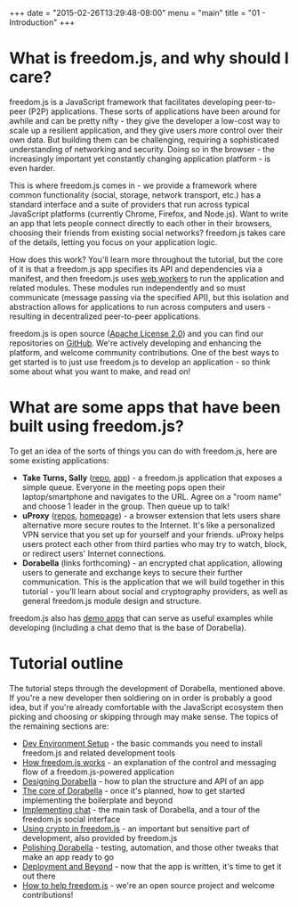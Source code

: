 +++
date = "2015-02-26T13:29:48-08:00"
menu = "main"
title = "01 - Introduction"
+++

# What is freedom.js, and why should I care?
freedom.js is a JavaScript framework that facilitates developing
peer-to-peer (P2P) applications. These sorts of applications have
been around for awhile and can be pretty nifty - they give the
developer a low-cost way to scale up a resilient application, and
they give users more control over their own data. But building them
can be challenging, requiring a sophisticated understanding of
networking and security. Doing so in the browser - the increasingly
important yet constantly changing application platform - is even harder.

This is where freedom.js comes in - we provide a framework where
common functionality (social, storage, network transport, etc.) has a
standard interface and a suite of providers that run across typical
JavaScript platforms (currently Chrome, Firefox, and Node.js). Want to
write an app that lets people connect directly to each other in their
browsers, choosing their friends from existing social networks?
freedom.js takes care of the details, letting you focus on your
application logic.

How does this work? You'll learn more throughout the tutorial, but the
core of it is that a freedom.js app specifies its API and dependencies
via a manifest, and then freedom.js uses
[web workers](https://en.wikipedia.org/wiki/Web_worker) to run the
application and related modules. These modules run independently and
so must communicate (message passing via the specified API), but this
isolation and abstraction allows for applications to run across
computers and users - resulting in decentralized peer-to-peer applications.

freedom.js is open source
([Apache License 2.0](http://opensource.org/licenses/Apache-2.0))
and you can find our repositories on
[GitHub](https://github.com/freedomjs). We're actively developing and
enhancing the platform, and welcome community contributions. One of
the best ways to get started is to just use freedom.js to develop an
application - so think some about what you want to make, and read on!

# What are some apps that have been built using freedom.js?
To get an idea of the sorts of things you can do with freedom.js, here
are some existing applications:

- **Take Turns, Sally**
([repo](https://github.com/ryscheng/taketurns),
[app](http://taketurns.sally.wtf/)) - a freedom.js application that
exposes a simple queue. Everyone in the meeting pops open their
laptop/smartphone and navigates to the URL. Agree on a "room name" and
choose 1 leader in the group. Then queue up to talk!
- **uProxy** ([repos](https://github.com/uproxy),
[homepage](https://www.uproxy.org/)) - a browser extension that lets
users share alternative more secure routes to the Internet. It's like
a personalized VPN service that you set up for yourself and your
friends. uProxy helps users protect each other from third parties who
may try to watch, block, or redirect users' Internet connections.
- **Dorabella** (links forthcoming) - an encrypted chat application,
allowing users to generate and exchange keys to secure their further
communication. This is the application that we will build together in
this tutorial - you'll learn about social and cryptography providers,
as well as general freedom.js module design and structure.

freedom.js also has
[demo apps](http://www.freedomjs.org/dist/freedom/latest/demo/) that
can serve as useful examples while developing (including a chat demo
that is the base of Dorabella).

# Tutorial outline
The tutorial steps through the development of Dorabella, mentioned
above. If you're a new developer then soldiering on in order is
probably a good idea, but if you're already comfortable with the
JavaScript ecosystem then picking and choosing or skipping through may
make sense. The topics of the remaining sections are:

- [Dev Environment Setup](../02devsetup) - the basic commands you need to install
  freedom.js and related development tools
- [How freedom.js works](../03howfreedomworks) - an explanation of the control and messaging
  flow of a freedom.js-powered application
- [Designing Dorabella](../04dorabelladesign) - how to plan the structure and API of an app
- [The core of Dorabella](../05dorabellacore) - once it's planned, how to get started
  implementing the boilerplate and beyond
- [Implementing chat](../06dorabellachat) - the main task of Dorabella, and a tour of the
  freedom.js social interface
- [Using crypto in freedom.js](../07dorabellacrypto) - an important but sensitive part of
  development, also provided by freedom.js
- [Polishing Dorabella](../08dorabellapolish) - testing, automation, and those other tweaks
  that make an app ready to go
- [Deployment and Beyond](../09deploymentandbeyond) - now that the app is written, it's time to
  get it out there
- [How to help freedom.js](../10howtohelpfreedom) - we're an open source project and welcome
  contributions!
